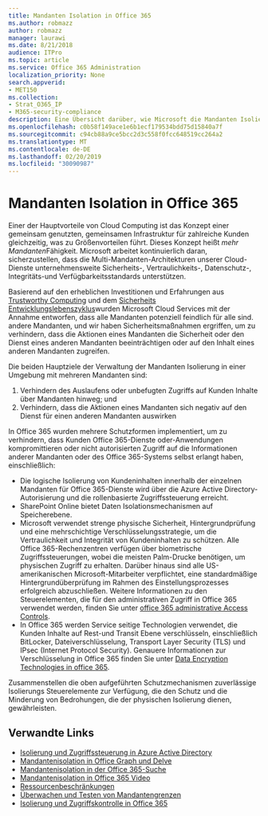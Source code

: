 ```yaml
---
title: Mandanten Isolation in Office 365
ms.author: robmazz
author: robmazz
manager: laurawi
ms.date: 8/21/2018
audience: ITPro
ms.topic: article
ms.service: Office 365 Administration
localization_priority: None
search.appverid:
- MET150
ms.collection:
- Strat_O365_IP
- M365-security-compliance
description: Eine Übersicht darüber, wie Microsoft die Mandanten Isolierung für Office 365 erzwingt.
ms.openlocfilehash: c0b58f149ace1e6b1ecf179534bdd75d15840a7f
ms.sourcegitcommit: c94cb88a9ce5bcc2d3c558f0fcc648519cc264a2
ms.translationtype: MT
ms.contentlocale: de-DE
ms.lasthandoff: 02/20/2019
ms.locfileid: "30090987"
---
```

# <a name="tenant-isolation-in-office-365"></a>Mandanten Isolation in Office 365

Einer der Hauptvorteile von Cloud Computing ist das Konzept einer gemeinsam genutzten, gemeinsamen Infrastruktur für zahlreiche Kunden gleichzeitig, was zu Größenvorteilen führt. Dieses Konzept heißt *mehr Mandanten*Fähigkeit. Microsoft arbeitet kontinuierlich daran, sicherzustellen, dass die Multi-Mandanten-Architekturen unserer Cloud-Dienste unternehmensweite Sicherheits-, Vertraulichkeits-, Datenschutz-, Integritäts-und Verfügbarkeitsstandards unterstützen.

Basierend auf den erheblichen Investitionen und Erfahrungen aus [Trustworthy Computing](https://www.microsoft.com/en-us/twc/default.aspx) und dem [Sicherheits Entwicklungslebenszyklus](http://www.microsoft.com/security/sdl/default.aspx)wurden Microsoft Cloud Services mit der Annahme entworfen, dass alle Mandanten potenziell feindlich für alle sind. andere Mandanten, und wir haben Sicherheitsmaßnahmen ergriffen, um zu verhindern, dass die Aktionen eines Mandanten die Sicherheit oder den Dienst eines anderen Mandanten beeinträchtigen oder auf den Inhalt eines anderen Mandanten zugreifen.

Die beiden Hauptziele der Verwaltung der Mandanten Isolierung in einer Umgebung mit mehreren Mandanten sind:
1.  Verhindern des Auslaufens oder unbefugten Zugriffs auf Kunden Inhalte über Mandanten hinweg; und
2.  Verhindern, dass die Aktionen eines Mandanten sich negativ auf den Dienst für einen anderen Mandanten auswirken

In Office 365 wurden mehrere Schutzformen implementiert, um zu verhindern, dass Kunden Office 365-Dienste oder-Anwendungen kompromittieren oder nicht autorisierten Zugriff auf die Informationen anderer Mandanten oder des Office 365-Systems selbst erlangt haben, einschließlich:
- Die logische Isolierung von Kundeninhalten innerhalb der einzelnen Mandanten für Office 365-Dienste wird über die Azure Active Directory-Autorisierung und die rollenbasierte Zugriffssteuerung erreicht.
- SharePoint Online bietet Daten Isolationsmechanismen auf Speicherebene.
- Microsoft verwendet strenge physische Sicherheit, Hintergrundprüfung und eine mehrschichtige Verschlüsselungsstrategie, um die Vertraulichkeit und Integrität von Kundeninhalten zu schützen. Alle Office 365-Rechenzentren verfügen über biometrische Zugriffssteuerungen, wobei die meisten Palm-Drucke benötigen, um physischen Zugriff zu erhalten. Darüber hinaus sind alle US-amerikanischen Microsoft-Mitarbeiter verpflichtet, eine standardmäßige Hintergrundüberprüfung im Rahmen des Einstellungsprozesses erfolgreich abzuschließen. Weitere Informationen zu den Steuerelementen, die für den administrativen Zugriff in Office 365 verwendet werden, finden Sie unter [office 365 administrative Access Controls](office-365-administrative-access-controls-overview.md).
- In Office 365 werden Service seitige Technologien verwendet, die Kunden Inhalte auf Rest-und Transit Ebene verschlüsseln, einschließlich BitLocker, Dateiverschlüsselung, Transport Layer Security (TLS) und IPsec (Internet Protocol Security). Genauere Informationen zur Verschlüsselung in Office 365 finden Sie unter [Data Encryption Technologies in office 365](office-365-encryption-in-the-microsoft-cloud-overview.md).

Zusammenstellen die oben aufgeführten Schutzmechanismen zuverlässige Isolierungs Steuerelemente zur Verfügung, die den Schutz und die Minderung von Bedrohungen, die der physischen Isolierung dienen, gewährleisten.

## <a name="related-links"></a>Verwandte Links
- [Isolierung und Zugriffssteuerung in Azure Active Directory](office-365-isolation-in-azure-active-directory.md)
- [Mandantenisolation in Office Graph und Delve](office-365-isolation-in-graph-and-delve.md)
- [Mandantenisolation in der Office 365-Suche](office-365-isolation-in-office-365-search.md)
- [Mandantenisolation in Office 365 Video](office-365-isolation-in-office-365-video.md)
- [Ressourcenbeschränkungen](office-365-resource-limits.md)
- [Überwachen und Testen von Mandantengrenzen](office-365-monitoring-and-testing.md)
- [Isolierung und Zugriffskontrolle in Office 365](office-365-isolation-in-office-365.md)